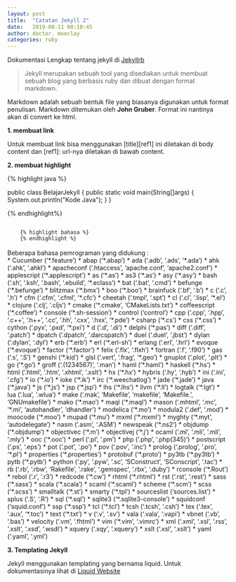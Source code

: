 ```yaml
---
layout: post
title:  "Catatan Jekyll 2"
date:   2019-08-11 00:10:45
author: doctor. moeclay
categories: ruby
---
```

Dokumentasi Lengkap tentang jekyll di [Jekyllrb][ref1]

<div>
	<blockquote>
		Jekyll merupakan sebuah tool yang disediakan untuk membuat sebuah blog yang berbasis ruby dan dibuat dengan format markdown.
	</blockquote>
	<p>Markdown adalah sebuah bentuk file yang biasanya digunakan untuk format penulisan. Markdown ditemukan oleh <b>John Gruber</b>. Format ini nantinya akan di convert ke html.</p>
</div>

<div>
	<p><b>1. membuat link</b></p>
	<p>Untuk membuat link bisa menggunakan [title][ref1] ini diletakan di body content dan [ref1]: url-nya diletakan di bawah content.</p>
</div>

<div>
	<p><b>2. membuat highlight</b></p>
{% highlight java %}

public class BelajarJekyll {
  public static void main(String[]args) {
    System.out.println("Kode Java");
  }
}

{% endhighlight%}

<code>
	{% highlight bahasa %}
	{% endhighlight %}
</code>
<br>
Beberapa bahasa pemrograman yang didukung :
</div>
* Cucumber (‘*.feature’)
* abap (‘*.abap’)
* ada (‘.adb’, ‘.ads’, ‘*.ada’)
* ahk (‘.ahk’, ‘.ahkl’)
* apacheconf (‘.htaccess’, ‘apache.conf’, ‘apache2.conf’)
* applescript (‘*.applescript’)
* as (‘*.as’)
* as3 (‘*.as’)
* asy (‘*.asy’)
* bash (‘.sh’, ‘.ksh’, ‘.bash’, ‘.ebuild’, ‘*.eclass’)
* bat (‘.bat’, ‘.cmd’)
* befunge (‘*.befunge’)
* blitzmax (‘*.bmx’)
* boo (‘*.boo’)
* brainfuck (‘.bf’, ‘.b’)
* c (‘.c’, ‘.h’)
* cfm (‘.cfm’, ‘.cfml’, ‘*.cfc’)
* cheetah (‘.tmpl’, ‘.spt’)
* cl (‘.cl’, ‘.lisp’, ‘*.el’)
* clojure (‘.clj’, ‘.cljs’)
* cmake (‘*.cmake’, ‘CMakeLists.txt’)
* coffeescript (‘*.coffee’)
* console (‘*.sh-session’)
* control (‘control’)
* cpp (‘.cpp’, ‘.hpp’, ‘.c++’, ‘.h++’, ‘.cc’, ‘.hh’, ‘.cxx’, ‘.hxx’, ‘*.pde’)
* csharp (‘*.cs’)
* css (‘*.css’)
* cython (‘.pyx’, ‘.pxd’, ‘*.pxi’)
* d (‘.d’, ‘.di’)
* delphi (‘*.pas’)
* diff (‘.diff’, ‘.patch’)
* dpatch (‘.dpatch’, ‘.darcspatch’)
* duel (‘.duel’, ‘.jbst’)
* dylan (‘.dylan’, ‘.dyl’)
* erb (‘*.erb’)
* erl (‘*.erl-sh’)
* erlang (‘.erl’, ‘.hrl’)
* evoque (‘*.evoque’)
* factor (‘*.factor’)
* felix (‘.flx’, ‘.flxh’)
* fortran (‘.f’, ‘.f90’)
* gas (‘.s’, ‘.S’)
* genshi (‘*.kid’)
* glsl (‘.vert’, ‘.frag’, ‘*.geo’)
* gnuplot (‘.plot’, ‘.plt’)
* go (‘*.go’)
* groff (‘.(1234567)’, ‘.man’)
* haml (‘*.haml’)
* haskell (‘*.hs’)
* html (‘.html’, ‘.htm’, ‘.xhtml’, ‘.xslt’)
* hx (‘*.hx’)
* hybris (‘.hy’, ‘.hyb’)
* ini (‘.ini’, ‘.cfg’)
* io (‘*.io’)
* ioke (‘*.ik’)
* irc (‘*.weechatlog’)
* jade (‘*.jade’)
* java (‘*.java’)
* js (‘*.js’)
* jsp (‘*.jsp’)
* lhs (‘*.lhs’)
* llvm (‘*.ll’)
* logtalk (‘*.lgt’)
* lua (‘.lua’, ‘.wlua’)
* make (‘.mak’, ‘Makefile’, ‘makefile’, ‘Makefile.’, ‘GNUmakefile’)
* mako (‘*.mao’)
* maql (‘*.maql’)
* mason (‘.mhtml’, ‘.mc’, ‘*.mi’, ‘autohandler’, ‘dhandler’)
* modelica (‘*.mo’)
* modula2 (‘.def’, ‘.mod’)
* moocode (‘*.moo’)
* mupad (‘*.mu’)
* mxml (‘*.mxml’)
* myghty (‘*.myt’, ‘autodelegate’)
* nasm (‘.asm’, ‘.ASM’)
* newspeak (‘*.ns2’)
* objdump (‘*.objdump’)
* objectivec (‘*.m’)
* objectivej (‘*.j’)
* ocaml (‘.ml’, ‘.mli’, ‘.mll’, ‘.mly’)
* ooc (‘*.ooc’)
* perl (‘.pl’, ‘.pm’)
* php (‘.php’, ‘.php(345)’)
* postscript (‘.ps’, ‘.eps’)
* pot (‘.pot’, ‘.po’)
* pov (‘.pov’, ‘.inc’)
* prolog (‘.prolog’, ‘.pro’, ‘*.pl’)
* properties (‘*.properties’)
* protobuf (‘*.proto’)
* py3tb (‘*.py3tb’)
* pytb (‘*.pytb’)
* python (‘.py’, ‘.pyw’, ‘.sc’, ‘SConstruct’, ‘SConscript’, ‘.tac’)
* rb (‘.rb’, ‘.rbw’, ‘Rakefile’, ‘.rake’, ‘.gemspec’, ‘.rbx’, ‘.duby’)
* rconsole (‘*.Rout’)
* rebol (‘.r’, ‘.r3’)
* redcode (‘*.cw’)
* rhtml (‘*.rhtml’)
* rst (‘.rst’, ‘.rest’)
* sass (‘*.sass’)
* scala (‘*.scala’)
* scaml (‘*.scaml’)
* scheme (‘*.scm’)
* scss (‘*.scss’)
* smalltalk (‘*.st’)
* smarty (‘*.tpl’)
* sourceslist (‘sources.list’)
* splus (‘.S’, ‘.R’)
* sql (‘*.sql’)
* sqlite3 (‘*.sqlite3-console’)
* squidconf (‘squid.conf’)
* ssp (‘*.ssp’)
* tcl (‘*.tcl’)
* tcsh (‘.tcsh’, ‘.csh’)
* tex (‘.tex’, ‘.aux’, ‘*.toc’)
* text (‘*.txt’)
* v (‘.v’, ‘.sv’)
* vala (‘.vala’, ‘.vapi’)
* vbnet (‘.vb’, ‘.bas’)
* velocity (‘.vm’, ‘.fhtml’)
* vim (‘*.vim’, ‘.vimrc’)
* xml (‘.xml’, ‘.xsl’, ‘.rss’, ‘.xslt’, ‘.xsd’, ‘.wsdl’)
* xquery (‘.xqy’, ‘.xquery’)
* xslt (‘.xsl’, ‘.xslt’)
* yaml (‘.yaml’, ‘.yml’)

<div>
	<p><b>3. Templating Jekyll</b></p>
	<p>Jekyll menggunakan templating yang bernama liquid. Untuk dokumentasinya lihat di <a href="https://shopify.github.io/liquid/">Liquid Website</a></p>
</div>

[ref1]: https://jekyllrb.com